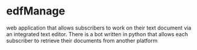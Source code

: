# edfManage
web application that allows subscribers to work on their text document via an integrated text editor. There is a bot written in python that allows each subscriber to retrieve their documents from another platform
